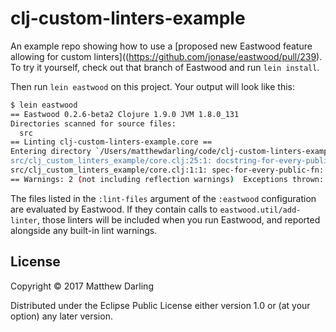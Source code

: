 # clj-custom-linters-example

An example repo showing how to use a
[proposed new Eastwood feature allowing for custom linters]((https://github.com/jonase/eastwood/pull/239).
To try it yourself, check out that branch of Eastwood and run `lein install`.

Then run `lein eastwood` on this project. Your output will look like
this:

```bash
$ lein eastwood
== Eastwood 0.2.6-beta2 Clojure 1.9.0 JVM 1.8.0_131
Directories scanned for source files:
  src
== Linting clj-custom-linters-example.core ==
Entering directory `/Users/matthewdarling/code/clj-custom-linters-example'
src/clj_custom_linters_example/core.clj:25:1: docstring-for-every-public-fn: #'clj-custom-linters-example.core/undocumented-mess needs a docstring
src/clj_custom_linters_example/core.clj:1:1: spec-for-every-public-fn: #'clj-custom-linters-example.core/public-mult needs a spec
== Warnings: 2 (not including reflection warnings)  Exceptions thrown: 0
```

The files listed in the `:lint-files` argument of the `:eastwood`
configuration are evaluated by Eastwood. If they contain calls to
`eastwood.util/add-linter`, those linters will be included when you
run Eastwood, and reported alongside any built-in lint warnings.

## License

Copyright © 2017 Matthew Darling

Distributed under the Eclipse Public License either version 1.0 or (at
your option) any later version.
